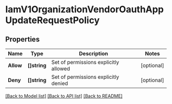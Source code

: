 # IamV1OrganizationVendorOauthAppUpdateRequestPolicy

## Properties

Name | Type | Description | Notes
------------ | ------------- | ------------- | -------------
**Allow** | **[]string** | Set of permissions explicitly allowed |[optional] 
**Deny** | **[]string** | Set of permissions explicitly denied |[optional] 

[[Back to Model list]](../README.md#documentation-for-models) [[Back to API list]](../README.md#documentation-for-api-endpoints) [[Back to README]](../README.md)


